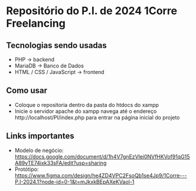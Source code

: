 # Repositório do P.I. de 2024 1Corre Freelancing

## Tecnologias sendo usadas
- PHP -> backend
- MariaDB -> Banco de Dados
- HTML / CSS / JavaScript -> frontend

## Como usar
- Coloque o repositoria dentro da pasta do htdocs do xampp
- Inicie o servidor apache do xampp navega até o endereço http://localhost/PI/index.php para entrar na página inicial do projeto

## Links importantes

- Modelo de negócio: https://docs.google.com/document/d/1h4V7gnEzVlei0NVfHKVof91qG15A89vTE74ixk33sFA/edit?usp=sharing
- Protótipo: https://www.figma.com/design/he4ZD4VPC2FsoQb1se4Jp9/1Corre---P.I-2024.1?node-id=0-1&t=mJkxkBEpAXeKVaol-1
